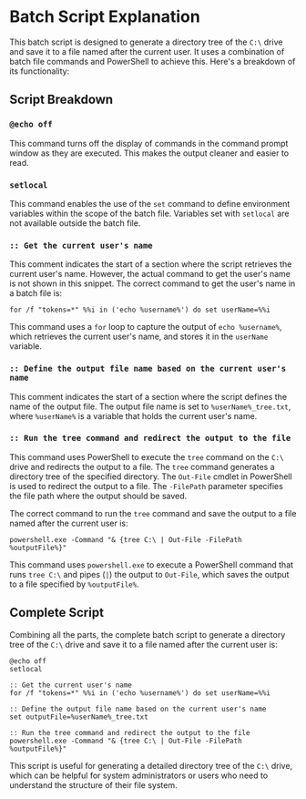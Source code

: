 # Batch Script Explanation

This batch script is designed to generate a directory tree of the `C:\` drive and save it to a file named after the current user. It uses a combination of batch file commands and PowerShell to achieve this. Here's a breakdown of its functionality:

## Script Breakdown

### `@echo off`

This command turns off the display of commands in the command prompt window as they are executed. This makes the output cleaner and easier to read.

### `setlocal`

This command enables the use of the `set` command to define environment variables within the scope of the batch file. Variables set with `setlocal` are not available outside the batch file.

### `:: Get the current user's name`

This comment indicates the start of a section where the script retrieves the current user's name. However, the actual command to get the user's name is not shown in this snippet. The correct command to get the user's name in a batch file is:

```batch
for /f "tokens=*" %%i in ('echo %username%') do set userName=%%i
```

This command uses a `for` loop to capture the output of `echo %username%`, which retrieves the current user's name, and stores it in the `userName` variable.

### `:: Define the output file name based on the current user's name`

This comment indicates the start of a section where the script defines the name of the output file. The output file name is set to `%userName%_tree.txt`, where `%userName%` is a variable that holds the current user's name.

### `:: Run the tree command and redirect the output to the file`

This command uses PowerShell to execute the `tree` command on the `C:\` drive and redirects the output to a file. The `tree` command generates a directory tree of the specified directory. The `Out-File` cmdlet in PowerShell is used to redirect the output to a file. The `-FilePath` parameter specifies the file path where the output should be saved.

The correct command to run the `tree` command and save the output to a file named after the current user is:

```batch
powershell.exe -Command "& {tree C:\ | Out-File -FilePath %outputFile%}"
```

This command uses `powershell.exe` to execute a PowerShell command that runs `tree C:\` and pipes (`|`) the output to `Out-File`, which saves the output to a file specified by `%outputFile%`.

## Complete Script

Combining all the parts, the complete batch script to generate a directory tree of the `C:\` drive and save it to a file named after the current user is:

```batch
@echo off
setlocal

:: Get the current user's name
for /f "tokens=*" %%i in ('echo %username%') do set userName=%%i

:: Define the output file name based on the current user's name
set outputFile=%userName%_tree.txt

:: Run the tree command and redirect the output to the file
powershell.exe -Command "& {tree C:\ | Out-File -FilePath %outputFile%}"
```

This script is useful for generating a detailed directory tree of the `C:\` drive, which can be helpful for system administrators or users who need to understand the structure of their file system.